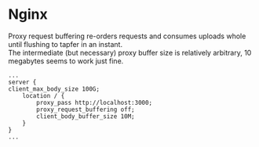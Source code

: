
# Nginx
Proxy request buffering re-orders requests and consumes uploads whole until flushing to tapfer in an instant.  
The intermediate (but necessary) proxy buffer size is relatively arbitrary, 10 megabytes seems to work just fine.
```
...
server {
client_max_body_size 100G;
    location / {
        proxy_pass http://localhost:3000;
        proxy_request_buffering off;
        client_body_buffer_size 10M;
    }
}
...
```